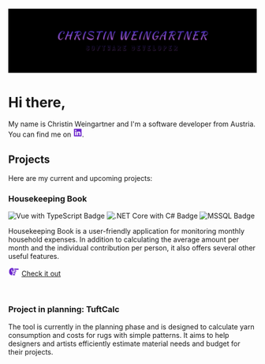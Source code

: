 ![Header](./assets/images/ReadMe/Logo_Portfolio.png)

# Hi there,

My name is Christin Weingartner and I'm a software developer from Austria. <br />
You can find me on [![LinkedIn][1.2]][1].

## Projects

Here are my current and upcoming projects:

### Housekeeping Book

![Vue with TypeScript Badge](https://img.shields.io/badge/Vue-%20TypeScript-6a23ce?style=flat&logo=vue.js&logoColor=4FC08D) ![.NET Core with C# Badge](https://img.shields.io/badge/.NET%20Core-C%23-6a23ce?style=flat&logo=.net&logoColor=white) ![MSSQL Badge](https://img.shields.io/badge/MSSQL-Microsoft%20SQL%20Server-6a23ce?style=flat&logo=microsoft-sql-server&logoColor=white) 

<p>
Housekeeping Book is a user-friendly application for monitoring monthly household expenses. In addition to calculating the average amount per month and the individual contribution per person, it also offers several other useful features.</p>

[![Check it out][2.2]][2] [Check it out][2] 

<br />

### Project in planning: TuftCalc

The tool is currently in the planning phase and is designed to calculate yarn consumption and costs for rugs with simple patterns. It aims to help designers and artists efficiently estimate material needs and budget for their projects.

<!-- links and images -->

[1]: https://www.linkedin.com/in/christin-weingartner-9a402a213 

[1.2]: https://github.com/CMietschnig/Portfolio/blob/44b7a0dbf6ffd1cde8c5554c8f0da12abbe2fb24/assets/images/ReadMe/linkedIn-18.png

[2]: https://github.com/ChristinWeingartner/Housekeeping-Book

[2.2]: https://github.com/CMietschnig/Portfolio/blob/a0a5f950eb32699624f928b240c88ba319f0a6fc/assets/images/ReadMe/point-right-18.png
